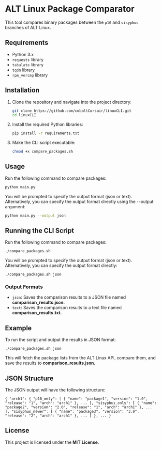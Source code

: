 # ALT Linux Package Comparator

This tool compares binary packages between the `p10` and `sisyphus` branches of ALT Linux.

## Requirements

- Python 3.x
- `requests` library
- `tabulate` library
- `tqdm` library
- `rpm_vercmp` library

## Installation

1. Clone the repository and navigate into the project directory:

    ```sh
    git clone https://github.com/cobaltCorsair/linuxCLI.git
    cd linuxCLI
    ```

2. Install the required Python libraries:

    ```sh
    pip install -r requirements.txt
    ```
   
3. Make the CLI script executable:

    ```sh
    chmod +x compare_packages.sh
    ```

## Usage

Run the following command to compare packages:

   ```sh
   python main.py
   ```

You will be prompted to specify the output format (json or text).
Alternatively, you can specify the output format directly using the --output argument:

   ```sh
   python main.py --output json
   ```

## Running the CLI Script

Run the following command to compare packages:

```sh
./compare_packages.sh
```

You will be prompted to specify the output format (json or text).
Alternatively, you can specify the output format directly:

```sh
./compare_packages.sh json
```

### Output Formats
- `json`: Saves the comparison results to a JSON file named **comparison_results.json.**
- `text`: Saves the comparison results to a text file named **comparison_results.txt.**

## Example
To run the script and output the results in JSON format:
```sh
./compare_packages.sh json
```
This will fetch the package lists from the ALT Linux API, compare them, and save the results to **comparison_results.json.**

## JSON Structure

The JSON output will have the following structure:

`{
  "arch1": {
    "p10_only": [
      {
        "name": "package1",
        "version": "1.0",
        "release": "1",
        "arch": "arch1"
      },
      ...
    ],
    "sisyphus_only": [
      {
        "name": "package2",
        "version": "2.0",
        "release": "1",
        "arch": "arch1"
      },
      ...
    ],
    "sisyphus_newer": [
      {
        "name": "package3",
        "version": "3.0",
        "release": "2",
        "arch": "arch1"
      },
      ...
    ]
  },
  ...
}`

## License
This project is licensed under the **MIT License**.